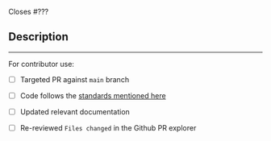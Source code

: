 Closes #???

## Description

<!--
Add a description of the changes that this PR introduces and the files that
are the most critical to review.
-->

______

For contributor use:

- [ ] Targeted PR against `main` branch
- [ ] Code follows the [standards mentioned here](https://github.com/bjartek/overflow/blob/main/CONTRIBUTING.md#styleguides)
- [ ] Updated relevant documentation
- [ ] Re-reviewed `Files changed` in the Github PR explorer

